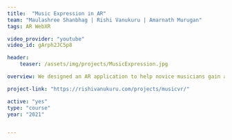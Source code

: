```yaml
---
title:  "Music Expression in AR"
team: "Maulashree Shanbhag | Rishi Vanukuru | Amarnath Murugan"
tags: AR WebXR

video_provider: "youtube"
video_id: gArph2JC5p8

header:
    teaser: /assets/img/projects/MusicExpression.jpg

overview: We designed an AR application to help novice musicians gain a visual intuition for music theory concepts like harmony and scales. We created virtual environments which consisted of visual landscapes that respond to a player's musical input. The physical position and scale of the real electronic keyboard was mapped to the augmented environment, and the Leap Motion sensor was used to allow players to see their hands in AR.

project-link: "https://rishivanukuru.com/projects/musicvr/" 

active: "yes"
type: "course"
year: "2021"


---
```

